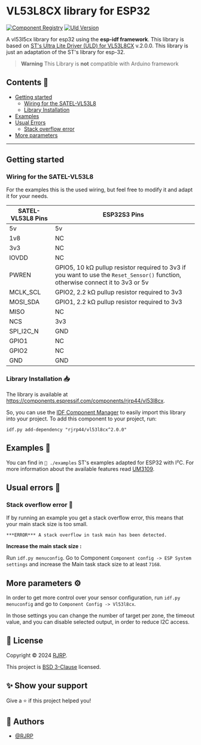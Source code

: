 # VL53L8CX library for ESP32

[![Component Registry](https://components.espressif.com/components/rjrp44/vl53l8cx/badge.svg)](https://components.espressif.com/components/rjrp44/vl53l8cx)
[![Uld Version](https://img.shields.io/badge/uld_version-2.0.0-white)](https://www.st.com/content/st_com/en/products/embedded-software/imaging-software/stsw-img040.html)

A vl53l5cx library for esp32 using the **esp-idf framework**. This library is based
on [ST's  Ultra Lite Driver (ULD) for VL53L8CX](https://www.st.com/content/st_com/en/products/embedded-software/imaging-software/stsw-img040.html)
v.2.0.0. This library is just an adaptation of the ST's library for esp-32.

> **Warning**
> This Library is **not** compatible with Arduino framework

## Contents 📌

* [Getting started](#Getting-started)
  * [Wiring for the SATEL-VL53L8](#wiring-for-the-satel-VL53L8)
  * [Library Installation](#library-installation-)
* [Examples](#examples-)
* [Usual Errors](#usual-errors-)
  * [Stack overflow error](#stack-overflow-error-)
* [More parameters](#more-parameters-)
---

## Getting started
### Wiring for the SATEL-VL53L8

For the examples this is the used wiring, but feel free to modify it and adapt it for your needs.

| SATEL-VL53L8 Pins | ESP32S3 Pins                                                                                                                     |           
|-------------------|----------------------------------------------------------------------------------------------------------------------------------|
| 5v                | 5v                                                                                                                               |
| 1v8               | NC                                                                                                                               |
| 3v3               | NC                                                                                                                               |
| IOVDD             | NC                                                                                                                               |
| PWREN             | GPIO5, 10 kΩ pullup resistor required to 3v3 if you want to use the `Reset_Sensor()` function, otherwise connect it to 3v3 or 5v |
| MCLK_SCL          | GPIO2, 2.2 kΩ pullup resistor required to 3v3                                                                                    |
| MOSI_SDA          | GPIO1, 2.2 kΩ pullup resistor required to 3v3                                                                                    |
| MISO              | NC                                                                                                                               |
| NCS               | 3v3                                                                                                                              |       
| SPI_I2C_N         | GND                                                                                                                              |
| GPIO1             | NC                                                                                                                               |
| GPIO2             | NC                                                                                                                               |
| GND               | GND                                                                                                                              |


### Library Installation 📥

The library is available at https://components.espressif.com/components/rjrp44/vl53l8cx.

So, you can use the [IDF Component Manager](https://docs.espressif.com/projects/esp-idf/en/latest/esp32/api-guides/tools/idf-component-manager.html) to easily import this library into your project.
To add this component to your project, run:

```log
idf.py add-dependency "rjrp44/vl53l8cx^2.0.0" 
```


## Examples 📄

You can find in `📁 ./examples` ST's examples adapted for ESP32 with I²C. For more information about the available features read [UM3109](https://www.st.com/resource/en/user_manual/um3109-a-guide-for-using-the-vl53l8cx-lowpower-highperformance-timeofflight-multizone-ranging-sensor-stmicroelectronics.pdf).

## Usual errors 🐛
### Stack overflow error 💽

If by running an example you get a stack overflow error, this means that your main stack size is too small.
```log
***ERROR*** A stack overflow in task main has been detected.
```
**Increase the main stack size :**

Run `idf.py menuconfig`. Go to Component `Component config -> ESP System settings` and increase the Main task stack size to at least `7168`.


## More parameters ⚙
In order to get more control over your sensor configuration, run `idf.py menuconfig` and go to `Component Config -> Vl53l8cx`.

In those settings you can change the number of target per zone, the timeout value, and you can disable selected output, in order to reduce I2C access.
## 📝 License

Copyright © 2024 [RJRP](https://www.github.com/RJRP44).

This project is [BSD 3-Clause](https://opensource.org/licenses/BSD-3-Clause/)  licensed.

## ✨ Show your support

Give a ⭐️ if this project helped you!

## 👤 Authors

- [@RJRP](https://www.github.com/RJRP44)

